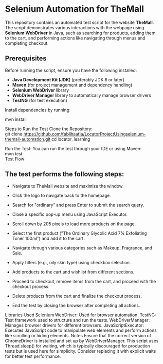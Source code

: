 
# Selenium Automation for TheMall

This repository contains an automated test script for the website **TheMall**. The script demonstrates various interactions with the webpage using **Selenium WebDriver** in Java, such as searching for products, adding them to the cart, and performing actions like navigating through menus and completing checkout.

## Prerequisites

Before running the script, ensure you have the following installed:
- **Java Development Kit (JDK)** (preferably JDK 8 or later)
- **Maven** (for project management and dependency handling)
- **Selenium WebDriver** library
- **WebDriver Manager** library to automatically manage browser drivers
- **TestNG** (for test execution)
  
Install dependencies by running:


mvn install

Steps to Run the Test 
Clone the Repository: <br>
git clone https://github.com/fablihaafia/LocatorProjectUsingselenium-themall-automation.git
cd locator_learning

Run the Test: You can run the test through your IDE or using Maven:  
mvn test   
Test Flow

## The test performs the following steps:

- Navigate to TheMall website and maximize the window. 

- Click the logo to navigate back to the homepage. 

- Search for "ordinary" and press Enter to submit the search query. <br>

- Close a specific pop-up menu using JavaScript Executor. <br>

- Scroll down by 205 pixels to load more products on the page. <br>

- Select the first product ("The Ordinary Glycolic Acid 7% Exfoliating Toner 100ml") and add it to the cart. <br>

- Navigate through various categories such as Makeup, Fragrance, and Sale. <br>

- Apply filters (e.g., oily skin type) using checkbox selection. <br>

- Add products to the cart and wishlist from different sections. <br>

- Proceed to checkout, remove items from the cart, and proceed with the checkout process.


- Delete products from the cart and finalize the checkout process.


- End the test by closing the browser after completing all actions.


Libraries Used
Selenium WebDriver: Used for browser automation.
TestNG: Test framework used to structure and run the tests.
WebDriverManager: Manages browser drivers for different browsers.
JavaScriptExecutor: Executes JavaScript code to manipulate web elements and perform actions like scrolling or hiding elements.
Notes
Ensure that the correct version of ChromeDriver is installed and set up by WebDriverManager.
This script uses Thread.sleep() for waiting, which is typically discouraged for production tests but is used here for simplicity. Consider replacing it with explicit waits for better test performance.


